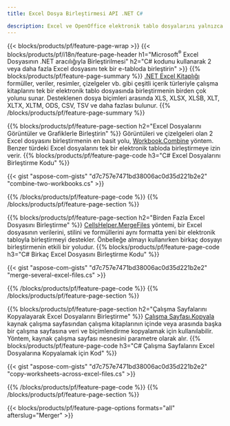 ```yaml
---
title: Excel Dosya Birleştirmesi API .NET C#

description: Excel ve OpenOffice elektronik tablo dosyalarını yalnızca birkaç satır C# koduyla birleştirin.
---
```

{{< blocks/products/pf/feature-page-wrap >}}
{{< blocks/products/pf/i18n/feature-page-header h1="Microsoft<sup>&reg;</sup> Excel Dosyasının .NET aracılığıyla Birleştirilmesi" h2="C# kodunu kullanarak 2 veya daha fazla Excel dosyasını tek bir e-tabloda birleştirin" >}}
{{% blocks/products/pf/feature-page-summary %}}
[.NET Excel Kitaplığı](/cells/net/) formüller, veriler, resimler, çizelgeler vb. gibi çeşitli içerik türleriyle çalışma kitaplarını tek bir elektronik tablo dosyasında birleştirmenin birden çok yolunu sunar. Desteklenen dosya biçimleri arasında XLS, XLSX, XLSB, XLT, XLTX, XLTM, ODS, CSV, TSV ve daha fazlası bulunur.
{{% /blocks/products/pf/feature-page-summary %}}

{{% blocks/products/pf/feature-page-section h2="Excel Dosyalarını Görüntüler ve Grafiklerle Birleştirin" %}}
Görüntüleri ve çizelgeleri olan 2 Excel dosyasını birleştirmenin en basit yolu, [Workbook.Combine](https://reference.aspose.com/cells/net/aspose.cells/workbook/methods/combine) yöntem. Benzer türdeki Excel dosyalarını tek bir elektronik tabloda birleştirmeye izin verir.
{{% blocks/products/pf/feature-page-code h3="C# Excel Dosyalarını Birleştirme Kodu" %}}

{{< gist "aspose-com-gists" "d7c757e7471bd38006ac0d35d221b2e2" "combine-two-workbooks.cs" >}}

{{% /blocks/products/pf/feature-page-code %}}
{{% /blocks/products/pf/feature-page-section %}}

{{% blocks/products/pf/feature-page-section h2="Birden Fazla Excel Dosyasını Birleştirme" %}}
[CellsHelper.MergeFiles](https://reference.aspose.com/cells/net/aspose.cells/cellshelper/methods/mergefiles) yöntemi, bir Excel dosyasının verilerini, stilini ve formüllerini aynı formatta yeni bir elektronik tabloyla birleştirmeyi destekler. Önbelleğe almayı kullanırken birkaç dosyayı birleştirmenin etkili bir yoludur. 
{{% blocks/products/pf/feature-page-code h3="C# Birkaç Excel Dosyasını Birleştirme Kodu" %}}

{{< gist "aspose-com-gists" "d7c757e7471bd38006ac0d35d221b2e2" "merge-several-excel-files.cs" >}}

{{% /blocks/products/pf/feature-page-code %}}
{{% /blocks/products/pf/feature-page-section %}}

{{% blocks/products/pf/feature-page-section h2="Çalışma Sayfalarını Kopyalayarak Excel Dosyalarını Birleştirme" %}}
[Çalışma Sayfası.Kopyala](https://reference.aspose.com/cells/net/aspose.cells/worksheet/methods/copy/index) kaynak çalışma sayfasından çalışma kitaplarının içinde veya arasında başka bir çalışma sayfasına veri ve biçimlendirme kopyalamak için kullanılabilir. Yöntem, kaynak çalışma sayfası nesnesini parametre olarak alır.
{{% blocks/products/pf/feature-page-code h3="C# Çalışma Sayfalarını Excel Dosyalarına Kopyalamak için Kod" %}}

{{< gist "aspose-com-gists" "d7c757e7471bd38006ac0d35d221b2e2" "copy-worksheets-across-excel-files.cs" >}}

{{% /blocks/products/pf/feature-page-code %}}
{{% /blocks/products/pf/feature-page-section %}}

{{< blocks/products/pf/feature-page-options formats="all" afterslug="Merger" >}}

